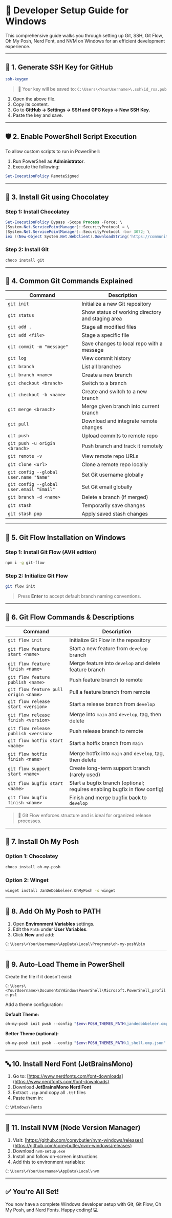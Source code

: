 # 🚀 Developer Setup Guide for Windows

This comprehensive guide walks you through setting up Git, SSH, Git Flow, Oh My Posh, Nerd Font, and NVM on Windows for an efficient development experience.

---

## 🔐 1. Generate SSH Key for GitHub

```bash
ssh-keygen
```

> 📌 Your key will be saved to:
> `C:\Users\<YourUsername>\.ssh\id_rsa.pub`

1. Open the above file.
2. Copy its content.
3. Go to **GitHub → Settings → SSH and GPG Keys → New SSH Key**.
4. Paste the key and save.

---

## 🛡️ 2. Enable PowerShell Script Execution

To allow custom scripts to run in PowerShell:

1. Run PowerShell as **Administrator**.
2. Execute the following:

```powershell
Set-ExecutionPolicy RemoteSigned
```

---

## 🍫 3. Install Git using Chocolatey

### Step 1: Install Chocolatey

```powershell
Set-ExecutionPolicy Bypass -Scope Process -Force; \
[System.Net.ServicePointManager]::SecurityProtocol = \
[System.Net.ServicePointManager]::SecurityProtocol -bor 3072; \
iex ((New-Object System.Net.WebClient).DownloadString('https://community.chocolatey.org/install.ps1'))
```

### Step 2: Install Git

```bash
choco install git
```

---

## 🧰 4. Common Git Commands Explained

| Command                                  | Description                                       |
| ---------------------------------------- | ------------------------------------------------- |
| `git init`                               | Initialize a new Git repository                   |
| `git status`                             | Show status of working directory and staging area |
| `git add .`                              | Stage all modified files                          |
| `git add <file>`                         | Stage a specific file                             |
| `git commit -m "message"`                | Save changes to local repo with a message         |
| `git log`                                | View commit history                               |
| `git branch`                             | List all branches                                 |
| `git branch <name>`                      | Create a new branch                               |
| `git checkout <branch>`                  | Switch to a branch                                |
| `git checkout -b <name>`                 | Create and switch to a new branch                 |
| `git merge <branch>`                     | Merge given branch into current branch            |
| `git pull`                               | Download and integrate remote changes             |
| `git push`                               | Upload commits to remote repo                     |
| `git push -u origin <branch>`            | Push branch and track it remotely                 |
| `git remote -v`                          | View remote repo URLs                             |
| `git clone <url>`                        | Clone a remote repo locally                       |
| `git config --global user.name "Name"`   | Set Git username globally                         |
| `git config --global user.email "Email"` | Set Git email globally                            |
| `git branch -d <name>`                   | Delete a branch (if merged)                       |
| `git stash`                              | Temporarily save changes                          |
| `git stash pop`                          | Apply saved stash changes                         |

---

## 🌱 5. Git Flow Installation on Windows

### Step 1: Install Git Flow (AVH edition)

```bash
npm i -g git-flow
```

### Step 2: Initialize Git Flow

```bash
git flow init
```

> Press **Enter** to accept default branch naming conventions.

---

## 🔄 6. Git Flow Commands & Descriptions

| Command                               | Description                                                               |
| ------------------------------------- | ------------------------------------------------------------------------- |
| `git flow init`                       | Initialize Git Flow in the repository                                     |
| `git flow feature start <name>`       | Start a new feature from `develop` branch                                 |
| `git flow feature finish <name>`      | Merge feature into `develop` and delete feature branch                    |
| `git flow feature publish <name>`     | Push feature branch to remote                                             |
| `git flow feature pull origin <name>` | Pull a feature branch from remote                                         |
| `git flow release start <version>`    | Start a release branch from `develop`                                     |
| `git flow release finish <version>`   | Merge into `main` and `develop`, tag, then delete                         |
| `git flow release publish <version>`  | Push release branch to remote                                             |
| `git flow hotfix start <name>`        | Start a hotfix branch from `main`                                         |
| `git flow hotfix finish <name>`       | Merge hotfix into `main` and `develop`, tag, then delete                  |
| `git flow support start <name>`       | Create long-term support branch (rarely used)                             |
| `git flow bugfix start <name>`        | Start a bugfix branch (optional; requires enabling bugfix in flow config) |
| `git flow bugfix finish <name>`       | Finish and merge bugfix back to `develop`                                 |

> 🧠 Git Flow enforces structure and is ideal for organized release processes.

---

## 🎨 7. Install Oh My Posh

### Option 1: Chocolatey

```bash
choco install oh-my-posh
```

### Option 2: Winget

```bash
winget install JanDeDobbeleer.OhMyPosh -s winget
```

---

## 🔧 8. Add Oh My Posh to PATH

1. Open **Environment Variables** settings.
2. Edit the `Path` under **User Variables**.
3. Click **New** and add:

`C:\Users\<YourUsername>\AppData\Local\Programs\oh-my-posh\bin`

---

## 📂 9. Auto-Load Theme in PowerShell

Create the file if it doesn't exist:

`C:\Users\<YourUsername>\Documents\WindowsPowerShell\Microsoft.PowerShell_profile.ps1`

Add a theme configuration:

**Default Theme:**

```powershell
oh-my-posh init pwsh --config "$env:POSH_THEMES_PATH\jandedobbeleer.omp.json" | Invoke-Expression
```

**Better Theme (optional):**

```powershell
oh-my-posh init pwsh --config "$env:POSH_THEMES_PATH\1_shell.omp.json" | Invoke-Expression
```

---

## 🔤 10. Install Nerd Font (JetBrainsMono)

1. Go to: [https://www.nerdfonts.com/font-downloads](https://www.nerdfonts.com/font-downloads)
2. Download **JetBrainsMono Nerd Font**
3. Extract `.zip` and copy all `.ttf` files
4. Paste them in:

```
C:\Windows\Fonts
```

---

## 🌱 11. Install NVM (Node Version Manager)

1. Visit: [https://github.com/coreybutler/nvm-windows/releases](https://github.com/coreybutler/nvm-windows/releases)
2. Download `nvm-setup.exe`
3. Install and follow on-screen instructions
4. Add this to environment variables:

`C:\Users\<YourUsername>\AppData\Local\nvm`

---

## ✅ You're All Set!

You now have a complete Windows developer setup with Git, Git Flow, Oh My Posh, and Nerd Fonts. Happy coding! 💻
